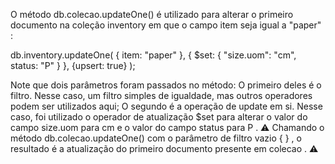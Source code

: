 O método db.colecao.updateOne() é utilizado para alterar o primeiro documento na coleção inventory em que o campo item seja igual a "paper" :

db.inventory.updateOne(
  { item: "paper" },
  { $set: { "size.uom": "cm", status: "P" } },
  {upsert: true}
);

Note que dois parâmetros foram passados no método:
O primeiro deles é o filtro. Nesse caso, um filtro simples de igualdade, mas outros operadores podem ser utilizados aqui;
O segundo é a operação de update em si. Nesse caso, foi utilizado o operador de atualização $set para alterar o valor do campo size.uom para cm e o valor do campo status para P .
⚠️ Chamando o método db.colecao.updateOne() com o parâmetro de filtro vazio { } , o resultado é a atualização do primeiro documento presente em colecao . ⚠️